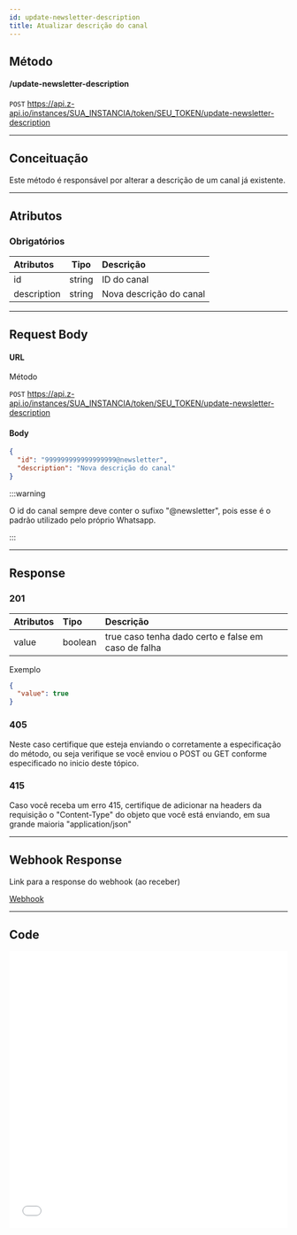 ```yaml
---
id: update-newsletter-description
title: Atualizar descrição do canal
---
```


## Método

#### /update-newsletter-description

`POST` https://api.z-api.io/instances/SUA_INSTANCIA/token/SEU_TOKEN/update-newsletter-description

---

## Conceituação

Este método é responsável por alterar a descrição de um canal já existente.

---

## Atributos

### Obrigatórios

| Atributos   |  Tipo  | Descrição               |
| :---------  | :----: | :---------------------- |
| id          | string | ID do canal             |
| description | string | Nova descrição do canal |


---

## Request Body

#### URL

Método

`POST` https://api.z-api.io/instances/SUA_INSTANCIA/token/SEU_TOKEN/update-newsletter-description

#### Body

```json
{
  "id": "999999999999999999@newsletter",
  "description": "Nova descrição do canal"
}
```

:::warning

O id do canal sempre deve conter o sufixo "@newsletter", pois esse é o padrão utilizado pelo próprio Whatsapp.

:::

---

## Response

### 201

| Atributos | Tipo    | Descrição                                           |
| :-------- | :------ | :-------------------------------------------------- |
| value     | boolean | true caso tenha dado certo e false em caso de falha |

Exemplo

```json
{
  "value": true
}
```

### 405

Neste caso certifique que esteja enviando o corretamente a especificação do método, ou seja verifique se você enviou o POST ou GET conforme especificado no inicio deste tópico.

### 415

Caso você receba um erro 415, certifique de adicionar na headers da requisição o "Content-Type" do objeto que você está enviando, em sua grande maioria "application/json"

---

## Webhook Response

Link para a response do webhook (ao receber)

[Webhook](../webhooks/on-message-received#response)

---

## Code

<iframe src="//api.apiembed.com/?source=https://raw.githubusercontent.com/Z-API/z-api-docs/main/json-examples/update-newsletter-description.json&targets=all" frameborder="0" scrolling="no" width="100%" height="500px" seamless></iframe>
